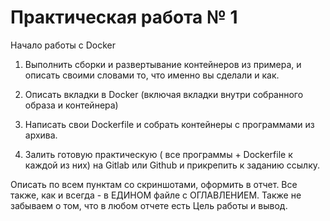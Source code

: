 # Практическая работа № 1

Начало работы с Docker

1. Выполнить сборки и развертывание контейнеров из примера, и описать своими словами то, что именно вы сделали и как.
   
3. Описать вкладки в Docker (включая вкладки внутри собранного образа и контейнера)
  
5. Написать свои Doсkerfile и собрать контейнеры с программами из архива.
  
7. Залить готовую практическую ( все программы + Dockerfile к каждой из них) на Gitlab или Github и прикрепить к заданию ссылку.

Описать по всем пунктам со скриншотами, оформить в отчет. Все также, как и всегда - в ЕДИНОМ файле с ОГЛАВЛЕНИЕМ. Также не забываем о том, что в любом отчете есть Цель работы и вывод.
